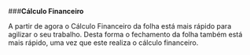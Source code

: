 ###**Cálculo Financeiro**

A partir de agora o Cálculo Financeiro da folha está mais rápido para agilizar o seu trabalho. Desta forma o fechamento da folha também está mais rápido, uma vez que este realiza o cálculo financeiro.

